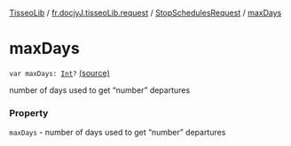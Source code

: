 [TisseoLib](../../index.md) / [fr.docjyJ.tisseoLib.request](../index.md) / [StopSchedulesRequest](index.md) / [maxDays](./max-days.md)

# maxDays

`var maxDays: `[`Int`](https://kotlinlang.org/api/latest/jvm/stdlib/kotlin/-int/index.html)`?` [(source)](https://github.com/docjyJ/TisseoLib/tree/master/src/main/kotlin/fr/docjyJ/tisseoLib/request/StopSchedulesRequest.kt#L39)

number of days used to get “number” departures

### Property

`maxDays` - number of days used to get “number” departures